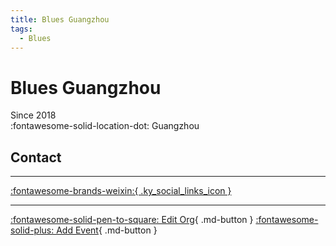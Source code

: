 ```yaml
---
title: Blues Guangzhou
tags:
  - Blues
---
```


# Blues Guangzhou

Since 2018  
:fontawesome-solid-location-dot: Guangzhou  


## Contact


---

 [:fontawesome-brands-weixin:{ .ky_social_links_icon }](# "Blues Guangzhou")

---

[:fontawesome-solid-pen-to-square: Edit Org](https://github.com/swingdance/orgs/issues/new?assignees=&labels=update+org&projects=&template=03-update_entity.yml&title=Update%20Org%3A%20zh_CN%20%E2%80%A2%20Blues%20Guangzhou&region=zh_CN&id=blues-guang-zhou&name=Blues%20Guangzhou){ .md-button } [:fontawesome-solid-plus: Add Event](https://github.com/swingdance/events/issues/new?assignees=&labels=add+event&projects=&template=02-add_entity.yml&title=Add%20Event%3A%20zh_CN%20%E2%80%A2%20%3CName%3E&region=zh_CN&province=Guangdong&city=Guangzhou&org_id=blues-guang-zhou){ .md-button }
